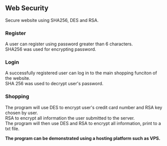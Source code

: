 ## Web Security
Secure website using SHA256, DES and RSA.  
  
### Register  
A user can register using password greater than 6 characters.  
SHA256 was used for encrypting password.  

### Login
A successfully registered user can log in to the main shopping funciton of the website.  
SHA 256 was used to decrypt user's password. 

### Shopping
The program will use DES to encrypt user's credit card number and RSA key chosen by user.  
RSA to encrypt all information the user submitted to the server.  
The program will then use DES and RSA to encrypt all information, print to a txt file.  
  
**The program can be demonstrated using a hosting platform such as VPS.**


